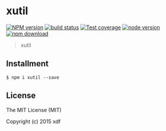 # xutil

[![NPM version][npm-image]][npm-url]
[![build status][travis-image]][travis-url]
[![Test coverage][coveralls-image]][coveralls-url]
[![node version][node-image]][node-url]
[![npm download][download-image]][download-url]

[npm-image]: https://img.shields.io/npm/v/xutil.svg?style=flat-square
[npm-url]: https://npmjs.org/package/xutil
[travis-image]: https://img.shields.io/travis/xudafeng/xutil.svg?style=flat-square
[travis-url]: https://travis-ci.org/xudafeng/xutil
[coveralls-image]: https://img.shields.io/coveralls/xudafeng/xutil.svg?style=flat-square
[coveralls-url]: https://coveralls.io/r/xudafeng/xutil?branch=master
[node-image]: https://img.shields.io/badge/node.js-%3E=_0.10-green.svg?style=flat-square
[node-url]: http://nodejs.org/download/
[download-image]: https://img.shields.io/npm/dm/xutil.svg?style=flat-square
[download-url]: https://npmjs.org/package/xutil

> xutil

## Installment

```shell
$ npm i xutil --save
```

## License

The MIT License (MIT)

Copyright (c) 2015 xdf
